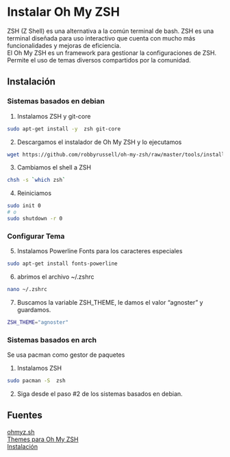 # Instalar Oh My ZSH

ZSH (Z Shell) es una alternativa a la común terminal de bash. ZSH es una terminal diseñada para uso interactivo que cuenta con mucho más funcionalidades y mejoras de eficiencia.  
El Oh My ZSH es un framework para gestionar la configuraciones de ZSH. Permite el uso de temas diversos compartidos por la comunidad.

## Instalación

### Sistemas basados en debian

1. Instalamos ZSH y git-core
```bash
sudo apt-get install -y  zsh git-core
```
2. Descargamos el instalador de Oh My ZSH y lo ejecutamos
```bash
wget https://github.com/robbyrussell/oh-my-zsh/raw/master/tools/install.sh -O - | zsh
```
3. Cambiamos el shell a ZSH
```bash
chsh -s `which zsh`
```
4. Reiniciamos
```bash
sudo init 0
# o
sudo shutdown -r 0
```
### Configurar Tema

5.  Instalamos Powerline Fonts para los caracteres especiales
```bash
sudo apt-get install fonts-powerline
```
6. abrimos el archivo ~/.zshrc
```bash
nano ~/.zshrc
```
7.  Buscamos la variable ZSH_THEME, le damos el valor “agnoster” y guardamos.
```bash
ZSH_THEME="agnoster"
```

### Sistemas basados en arch
Se usa pacman como gestor de paquetes

1. Instalamos ZSH
```bash
sudo pacman -S  zsh
```

2. Siga desde el paso #2 de los sistemas basados en debian.


## Fuentes
[ohmyz.sh](https://ohmyz.sh/)  
[Themes para Oh My ZSH](https://github.com/ohmyzsh/ohmyzsh/wiki/Themes)  
[Instalación](https://platzi.com/tutoriales/1170-git-github/2304-instalar-oh-my-zsh-en-ubuntu/)
